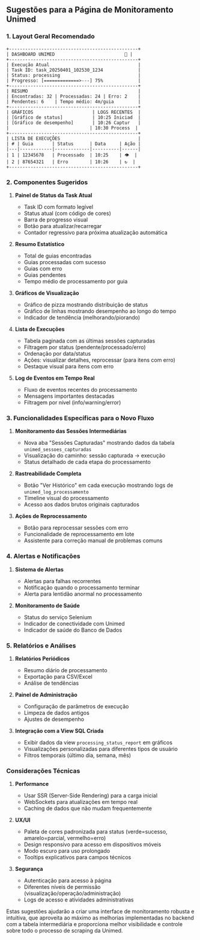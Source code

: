 ## Sugestões para a Página de Monitoramento Unimed

### 1. Layout Geral Recomendado

```
+------------------------------------------------+
| DASHBOARD UNIMED                          🔄 |
+------------------------------------------------+
| Execução Atual                                 |
| Task ID: task_20250401_102530_1234             |
| Status: processing                             |
| Progresso: [=============>---] 75%             |
+------------------------------------------------+
| RESUMO                                         |
| Encontradas: 32 | Processadas: 24 | Erro: 2    |
| Pendentes: 6    | Tempo médio: 4m/guia         |
+------------------------------------------------+
| GRÁFICOS                      | LOGS RECENTES  |
| [Gráfico de status]           | 10:25 Iniciad  |
| [Gráfico de desempenho]       | 10:26 Captur   |
|                              | 10:30 Process  |
+------------------------------------------------+
| LISTA DE EXECUÇÕES                             |
| # | Guia       | Status      | Data     | Ação |
|---|------------|-------------|----------|------|
| 1 | 12345678   | Processado  | 10:25    | 👁  |
| 2 | 87654321   | Erro        | 10:26    | ↻  |
+------------------------------------------------+
```

### 2. Componentes Sugeridos

1. **Painel de Status da Task Atual**
   - Task ID com formato legível
   - Status atual (com código de cores)
   - Barra de progresso visual
   - Botão para atualizar/recarregar
   - Contador regressivo para próxima atualização automática

2. **Resumo Estatístico**
   - Total de guias encontradas
   - Guias processadas com sucesso
   - Guias com erro
   - Guias pendentes
   - Tempo médio de processamento por guia

3. **Gráficos de Visualização**
   - Gráfico de pizza mostrando distribuição de status
   - Gráfico de linhas mostrando desempenho ao longo do tempo 
   - Indicador de tendência (melhorando/piorando)

4. **Lista de Execuções**
   - Tabela paginada com as últimas sessões capturadas
   - Filtragem por status (pendente/processado/erro)
   - Ordenação por data/status
   - Ações: visualizar detalhes, reprocessar (para itens com erro)
   - Destaque visual para itens com erro

5. **Log de Eventos em Tempo Real**
   - Fluxo de eventos recentes do processamento
   - Mensagens importantes destacadas
   - Filtragem por nível (info/warning/error)

### 3. Funcionalidades Específicas para o Novo Fluxo

1. **Monitoramento das Sessões Intermediárias**
   - Nova aba "Sessões Capturadas" mostrando dados da tabela `unimed_sessoes_capturadas`
   - Visualização do caminho: sessão capturada → execução
   - Status detalhado de cada etapa do processamento

2. **Rastreabilidade Completa**
   - Botão "Ver Histórico" em cada execução mostrando logs de `unimed_log_processamento`
   - Timeline visual do processamento
   - Acesso aos dados brutos originais capturados

3. **Ações de Reprocessamento**
   - Botão para reprocessar sessões com erro
   - Funcionalidade de reprocessamento em lote
   - Assistente para correção manual de problemas comuns

### 4. Alertas e Notificações

1. **Sistema de Alertas**
   - Alertas para falhas recorrentes
   - Notificação quando o processamento terminar
   - Alerta para lentidão anormal no processamento

2. **Monitoramento de Saúde**
   - Status do serviço Selenium
   - Indicador de conectividade com Unimed
   - Indicador de saúde do Banco de Dados

### 5. Relatórios e Análises

1. **Relatórios Periódicos**
   - Resumo diário de processamento
   - Exportação para CSV/Excel
   - Análise de tendências

2. **Painel de Administração**
   - Configuração de parâmetros de execução
   - Limpeza de dados antigos
   - Ajustes de desempenho

3. **Integração com a View SQL Criada**
   - Exibir dados da view `processing_status_report` em gráficos
   - Visualizações personalizadas para diferentes tipos de usuário
   - Filtros temporais (último dia, semana, mês)

### Considerações Técnicas

1. **Performance**
   - Usar SSR (Server-Side Rendering) para a carga inicial
   - WebSockets para atualizações em tempo real
   - Caching de dados que não mudam frequentemente

2. **UX/UI**
   - Paleta de cores padronizada para status (verde=sucesso, amarelo=parcial, vermelho=erro)
   - Design responsivo para acesso em dispositivos móveis
   - Modo escuro para uso prolongado
   - Tooltips explicativos para campos técnicos

3. **Segurança**
   - Autenticação para acesso à página
   - Diferentes níveis de permissão (visualização/operação/administração)
   - Logs de acesso e atividades administrativas

Estas sugestões ajudarão a criar uma interface de monitoramento robusta e intuitiva, que aproveita ao máximo as melhorias implementadas no backend com a tabela intermediária e proporciona melhor visibilidade e controle sobre todo o processo de scraping da Unimed.
